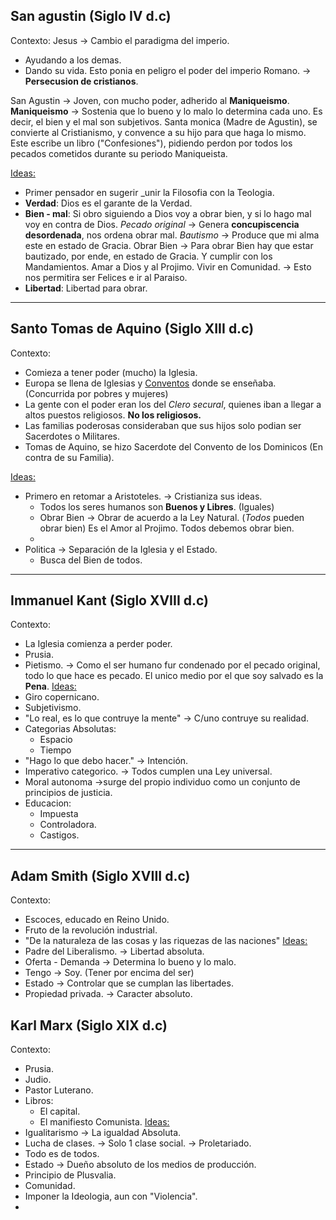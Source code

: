 ## San agustin (Siglo IV d.c)
Contexto: 
Jesus -> Cambio el paradigma del imperio.
- Ayudando a los demas.
- Dando su vida.
Esto ponia en peligro el poder del imperio Romano. -> **Persecusion de cristianos**.

San Agustin -> Joven, con mucho poder, adherido al __Maniqueismo__.
	__Maniqueismo__ -> Sostenia que lo bueno y lo malo lo determina cada uno.
	Es decir, el bien y el mal son subjetivos.
Santa monica (Madre de Agustin), se convierte al Cristianismo, y convence a su hijo para que haga lo mismo.
Este escribe un libro ("Confesiones"), pidiendo perdon por todos los pecados cometidos durante su periodo Maniqueista.

<u>Ideas:</u>
- Primer pensador en sugerir _unir la Filosofia con la Teologia.
-  **Verdad**: Dios es el garante de la Verdad.
- **Bien - mal**: Si obro siguiendo a Dios voy a obrar bien, y si lo hago mal voy en contra de Dios.
  *Pecado original* -> Genera **concupiscencia desordenada**, nos ordena obrar mal.
  *Bautismo* -> Produce que mi alma este en estado de Gracia.
  Obrar Bien -> Para obrar Bien hay que estar bautizado, por ende, en estado de Gracia. Y cumplir con los Mandamientos. Amar a Dios y al Projimo. Vivir en Comunidad. -> Esto nos permitira ser Felices e ir al Paraiso.
- **Libertad**: Libertad para obrar.
  

---
## Santo Tomas de Aquino (Siglo XIII d.c)
Contexto:
- Comieza a tener poder (mucho) la Iglesia.
- Europa se llena de Iglesias y <u>Conventos</u> donde se enseñaba. (Concurrida por pobres y mujeres)
- La gente con el poder eran los del *Clero secural*, quienes iban a llegar a altos puestos religiosos. **No los religiosos.**
- Las familias poderosas consideraban que sus hijos solo podian ser Sacerdotes o Militares.
- Tomas de Aquino, se hizo Sacerdote del Convento de los Dominicos (En contra de su Familia).

<u>Ideas:</u>
- Primero en retomar a Aristoteles. -> Cristianiza sus ideas.
	- Todos los seres humanos son **Buenos y Libres**. (Iguales)
	- Obrar Bien -> Obrar de acuerdo a la Ley Natural. (_Todos_ pueden obrar bien)
	  Es el Amor al Projimo. Todos debemos obrar bien.
	- 
- Politica -> Separación de la Iglesia y el Estado.
	- Busca del Bien de todos.

---
## Immanuel Kant (Siglo XVIII d.c)
Contexto:
- La Iglesia comienza a perder poder.
- Prusia.
- Pietismo. -> Como el ser humano fur condenado por el pecado original, todo lo que hace es pecado. El unico medio por el que soy salvado es la **Pena**.
<u>Ideas:</u>
- Giro copernicano.
- Subjetivismo.
- "Lo real, es lo que contruye la mente" -> C/uno contruye su realidad.
- Categorias Absolutas:
	- Espacio 
	- Tiempo 
- "Hago lo que debo hacer." -> Intención.
- Imperativo categorico. -> Todos cumplen una Ley universal.
- Moral autonoma ->surge del propio individuo como un conjunto de principios de justicia.
- Educacion:
	- Impuesta
	- Controladora.
	- Castigos.
---
## Adam Smith (Siglo XVIII d.c)
Contexto:
- Escoces, educado en Reino Unido.
- Fruto de la revolución industrial.
- "De la naturaleza de las cosas y las riquezas de las naciones"
<u>Ideas:</u>
- Padre del Liberalismo. -> Libertad absoluta.
- Oferta - Demanda -> Determina lo bueno y lo malo.
- Tengo -> Soy. (Tener por encima del ser)
- Estado -> Controlar que se cumplan las libertades.
- Propiedad privada. -> Caracter absoluto.

## Karl Marx (Siglo XIX d.c)
Contexto:
- Prusia.
- Judio.
- Pastor Luterano.
- Libros:
	- El capital.
	- El manifiesto Comunista.
<u>Ideas:</u>
- Igualitarismo -> La igualdad Absoluta.
- Lucha de clases. -> Solo 1 clase social. -> Proletariado.
- Todo es de todos.
- Estado -> Dueño absoluto de los medios de producción.
- Principio de Plusvalia.
- Comunidad.
- Imponer la Ideologia, aun con "Violencia".
- 